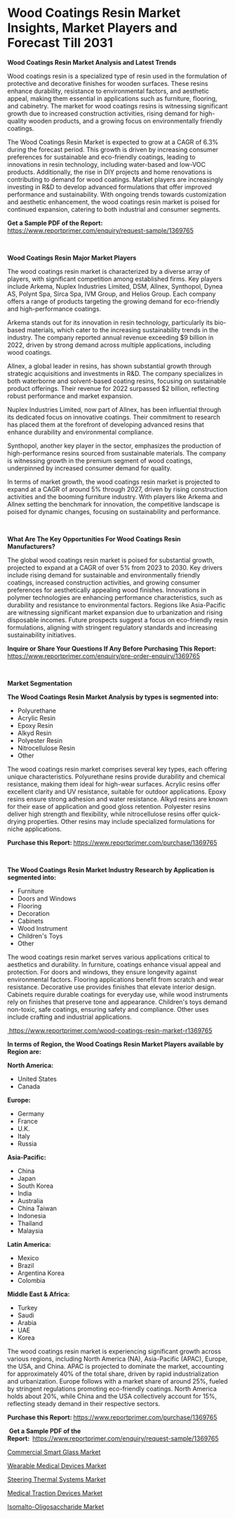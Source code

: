 <p><h1>Wood Coatings Resin Market Insights, Market Players and Forecast Till 2031</h1></p><p><strong>Wood Coatings Resin Market Analysis and Latest Trends</strong></p>
<p><p>Wood coatings resin is a specialized type of resin used in the formulation of protective and decorative finishes for wooden surfaces. These resins enhance durability, resistance to environmental factors, and aesthetic appeal, making them essential in applications such as furniture, flooring, and cabinetry. The market for wood coatings resins is witnessing significant growth due to increased construction activities, rising demand for high-quality wooden products, and a growing focus on environmentally friendly coatings.</p><p>The Wood Coatings Resin Market is expected to grow at a CAGR of 6.3% during the forecast period. This growth is driven by increasing consumer preferences for sustainable and eco-friendly coatings, leading to innovations in resin technology, including water-based and low-VOC products. Additionally, the rise in DIY projects and home renovations is contributing to demand for wood coatings. Market players are increasingly investing in R&D to develop advanced formulations that offer improved performance and sustainability. With ongoing trends towards customization and aesthetic enhancement, the wood coatings resin market is poised for continued expansion, catering to both industrial and consumer segments.</p></p>
<p><strong>Get a Sample PDF of the Report:&nbsp;</strong> <a href="https://www.reportprimer.com/enquiry/request-sample/1369765">https://www.reportprimer.com/enquiry/request-sample/1369765</a></p>
<p>&nbsp;</p>
<p><strong>Wood Coatings Resin Major Market Players</strong></p>
<p><p>The wood coatings resin market is characterized by a diverse array of players, with significant competition among established firms. Key players include Arkema, Nuplex Industries Limited, DSM, Allnex, Synthopol, Dynea AS, Polynt Spa, Sirca Spa, IVM Group, and Helios Group. Each company offers a range of products targeting the growing demand for eco-friendly and high-performance coatings.</p><p>Arkema stands out for its innovation in resin technology, particularly its bio-based materials, which cater to the increasing sustainability trends in the industry. The company reported annual revenue exceeding $9 billion in 2022, driven by strong demand across multiple applications, including wood coatings.</p><p>Allnex, a global leader in resins, has shown substantial growth through strategic acquisitions and investments in R&D. The company specializes in both waterborne and solvent-based coating resins, focusing on sustainable product offerings. Their revenue for 2022 surpassed $2 billion, reflecting robust performance and market expansion.</p><p>Nuplex Industries Limited, now part of Allnex, has been influential through its dedicated focus on innovative coatings. Their commitment to research has placed them at the forefront of developing advanced resins that enhance durability and environmental compliance.</p><p>Synthopol, another key player in the sector, emphasizes the production of high-performance resins sourced from sustainable materials. The company is witnessing growth in the premium segment of wood coatings, underpinned by increased consumer demand for quality.</p><p>In terms of market growth, the wood coatings resin market is projected to expand at a CAGR of around 5% through 2027, driven by rising construction activities and the booming furniture industry. With players like Arkema and Allnex setting the benchmark for innovation, the competitive landscape is poised for dynamic changes, focusing on sustainability and performance.</p></p>
<p>&nbsp;</p>
<p><strong>What Are The Key Opportunities For Wood Coatings Resin Manufacturers?</strong></p>
<p><p>The global wood coatings resin market is poised for substantial growth, projected to expand at a CAGR of over 5% from 2023 to 2030. Key drivers include rising demand for sustainable and environmentally friendly coatings, increased construction activities, and growing consumer preferences for aesthetically appealing wood finishes. Innovations in polymer technologies are enhancing performance characteristics, such as durability and resistance to environmental factors. Regions like Asia-Pacific are witnessing significant market expansion due to urbanization and rising disposable incomes. Future prospects suggest a focus on eco-friendly resin formulations, aligning with stringent regulatory standards and increasing sustainability initiatives.</p></p>
<p><strong>Inquire or Share Your Questions If Any Before Purchasing This Report:</strong> <a href="https://www.reportprimer.com/enquiry/pre-order-enquiry/1369765">https://www.reportprimer.com/enquiry/pre-order-enquiry/1369765</a></p>
<p>&nbsp;</p>
<p><strong>Market Segmentation</strong></p>
<p><strong>The Wood Coatings Resin Market Analysis by types is segmented into:</strong></p>
<p><ul><li>Polyurethane</li><li>Acrylic Resin</li><li>Epoxy Resin</li><li>Alkyd Resin</li><li>Polyester Resin</li><li>Nitrocellulose Resin</li><li>Other</li></ul></p>
<p><p>The wood coatings resin market comprises several key types, each offering unique characteristics. Polyurethane resins provide durability and chemical resistance, making them ideal for high-wear surfaces. Acrylic resins offer excellent clarity and UV resistance, suitable for outdoor applications. Epoxy resins ensure strong adhesion and water resistance. Alkyd resins are known for their ease of application and good gloss retention. Polyester resins deliver high strength and flexibility, while nitrocellulose resins offer quick-drying properties. Other resins may include specialized formulations for niche applications.</p></p>
<p><strong>Purchase this Report:&nbsp;</strong><a href="https://www.reportprimer.com/purchase/1369765">https://www.reportprimer.com/purchase/1369765</a></p>
<p>&nbsp;</p>
<p><strong>The Wood Coatings Resin Market Industry Research by Application is segmented into:</strong></p>
<p><ul><li>Furniture</li><li>Doors and Windows</li><li>Flooring</li><li>Decoration</li><li>Cabinets</li><li>Wood Instrument</li><li>Children's Toys</li><li>Other</li></ul></p>
<p><p>The wood coatings resin market serves various applications critical to aesthetics and durability. In furniture, coatings enhance visual appeal and protection. For doors and windows, they ensure longevity against environmental factors. Flooring applications benefit from scratch and wear resistance. Decorative use provides finishes that elevate interior design. Cabinets require durable coatings for everyday use, while wood instruments rely on finishes that preserve tone and appearance. Children's toys demand non-toxic, safe coatings, ensuring safety and compliance. Other uses include crafting and industrial applications.</p></p>
<p><a href="https://www.reportprimer.com/wood-coatings-resin-market-r1369765">&nbsp;https://www.reportprimer.com/wood-coatings-resin-market-r1369765</a></p>
<p><strong>In terms of Region, the Wood Coatings Resin Market Players available by Region are:</strong></p>
<p>
    <p> <strong> North America: </strong>
        <ul>
            <li>United States</li>
            <li>Canada</li>
        </ul>
        </p> 
    <p> <strong> Europe: </strong>
        <ul>
            <li>Germany</li>
            <li>France</li>
            <li>U.K.</li>
            <li>Italy</li>
            <li>Russia</li>
        </ul>
        </p> 
    <p> <strong> Asia-Pacific: </strong>
        <ul>
            <li>China</li>
            <li>Japan</li>
            <li>South Korea</li>
            <li>India</li>
            <li>Australia</li>
            <li>China Taiwan</li>
            <li>Indonesia</li>
            <li>Thailand</li>
            <li>Malaysia</li>
        </ul>
        </p> 
    <p> <strong> Latin America: </strong>
        <ul>
            <li>Mexico</li>
            <li>Brazil</li>
            <li>Argentina Korea</li>
            <li>Colombia</li>
        </ul>
        </p> 
    <p> <strong> Middle East & Africa: </strong>
        <ul>
            <li>Turkey</li>
            <li>Saudi</li>
            <li>Arabia</li>
            <li>UAE</li>
            <li>Korea</li>
        </ul>
    </p>
    </p>
<p><p>The wood coatings resin market is experiencing significant growth across various regions, including North America (NA), Asia-Pacific (APAC), Europe, the USA, and China. APAC is projected to dominate the market, accounting for approximately 40% of the total share, driven by rapid industrialization and urbanization. Europe follows with a market share of around 25%, fueled by stringent regulations promoting eco-friendly coatings. North America holds about 20%, while China and the USA collectively account for 15%, reflecting steady demand in their respective sectors.</p></p>
<p><strong>Purchase this Report: </strong><a href="https://www.reportprimer.com/purchase/1369765">https://www.reportprimer.com/purchase/1369765</a></p>
<p>&nbsp;<strong>Get a Sample PDF of the Report:&nbsp;&nbsp;</strong><a href="https://www.reportprimer.com/enquiry/request-sample/1369765">https://www.reportprimer.com/enquiry/request-sample/1369765</a></p>
<p><strong></strong></p>
<p><p><a href="https://issuu.com/reportprime-2/docs/commercial-smart-glass-market-size-_b8d5655da74100">Commercial Smart Glass Market</a></p><p><a href="https://www.linkedin.com/pulse/wearable-medical-devices-market-forecasts-trends-impact-analysis-zx1ac">Wearable Medical Devices Market</a></p><p><a href="https://medium.com/@albertakoss1973/insights-into-the-steering-thermal-systems-market-market-players-market-size-geographical-a1f0da89e5dc?postPublishedType=repub">Steering Thermal Systems Market</a></p><p><a href="https://www.linkedin.com/pulse/pioneering-growth-analyzing-global-medical-traction-devices-grure">Medical Traction Devices Market</a></p><p><a href="https://issuu.com/reportprime-2/docs/isomalto-oligosaccharide-market-siz_11965c3e63c100">Isomalto-Oligosaccharide Market</a></p></p>